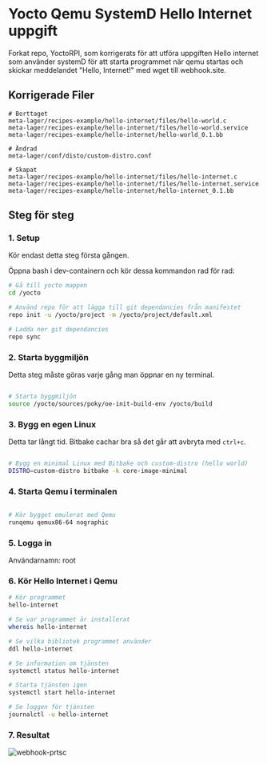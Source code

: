 # Yocto Qemu SystemD Hello Internet uppgift

Forkat repo, YoctoRPI, som korrigerats för att utföra uppgiften Hello internet som använder systemD för att starta programmet när qemu startas och skickar meddelandet "Hello, Internet!" med wget till webhook.site.

## Korrigerade Filer

```
# Borttaget
meta-lager/recipes-example/hello-internet/files/hello-world.c
meta-lager/recipes-example/hello-internet/files/hello-world.service
meta-lager/recipes-example/hello-internet/hello-world_0.1.bb

# Ändrad
meta-lager/conf/disto/custom-distro.conf

# Skapat
meta-lager/recipes-example/hello-internet/files/hello-internet.c
meta-lager/recipes-example/hello-internet/files/hello-internet.service
meta-lager/recipes-example/hello-internet/hello-internet_0.1.bb

```

## Steg för steg

### 1. Setup 

Kör endast detta steg första gången.

Öppna bash i dev-containern och kör dessa kommandon rad för rad:

```bash
# Gå till yocto mappen
cd /yocto

# Använd repo för att lägga till git dependancies från manifestet 
repo init -u /yocto/project -m /yocto/project/default.xml

# Ladda ner git dependancies
repo sync

```

### 2. Starta byggmiljön

Detta steg måste göras varje gång man öppnar en ny terminal.

```bash

# Starta byggmiljön
source /yocto/sources/poky/oe-init-build-env /yocto/build

```

### 3. Bygg en egen Linux

Detta tar långt tid. Bitbake cachar bra så det går att avbryta med `ctrl+c`.

```bash

# Bygg en minimal Linux med Bitbake och custom-distro (hello world)
DISTRO=custom-distro bitbake -k core-image-minimal

```

### 4. Starta Qemu i terminalen

```bash

# Kör bygget emulerat med Qemu
runqemu qemux86-64 nographic

```

### 5. Logga in

Användarnamn: root


### 6. Kör Hello Internet i Qemu

```bash
# Kör programmet
hello-internet

# Se var programmet är installerat
whereis hello-internet

# Se vilka bibliotek programmet använder
ddl hello-internet

# Se information om tjänsten
systemctl status hello-internet

# Starta tjänsten igen
systemctl start hello-internet

# Se loggen för tjänsten
journalctl -u hello-internet
```

### 7. Resultat

![webhook-prtsc](https://github.com/user-attachments/assets/a9b3b0d0-4021-4040-a9bc-eb349a6db4e7)
